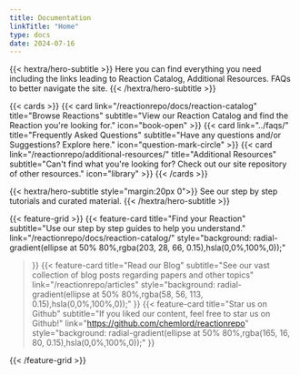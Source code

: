 ```yaml
---
title: Documentation
linkTitle: "Home"
type: docs
date: 2024-07-16
---
```


<style>
.hide-date span {
  display: none;
}
.hide-date {
  margin-top: -15px;
  margin-bottom: 0;
  padding-top: 0;
  padding-bottom: 0;
}

</style>

{{< hextra/hero-subtitle >}}
  Here you can find everything you need including the links leading to Reaction Catalog, Additional Resources. FAQs to better navigate the site. 
{{< /hextra/hero-subtitle >}}

{{< cards >}}
  {{< card link="/reactionrepo/docs/reaction-catalog" title="Browse Reactions" subtitle="View our Reaction Catalog and find the Reaction you're looking for." icon="book-open" >}}
  {{< card link="../faqs/" title="Frequently Asked Questions" subtitle="Have any questions and/or Suggestions? Explore here." icon="question-mark-circle" >}}
  {{< card link="/reactionrepo/additional-resources/" title="Additional Resources" subtitle="Can't find what you're looking for? Check out our site repository of other resources." icon="library" >}}
{{< /cards >}}

{{< hextra/hero-subtitle style="margin:20px 0">}}
  See our step by step tutorials and curated material.
{{< /hextra/hero-subtitle >}}

{{< feature-grid >}}
  {{< feature-card
    title="Find your Reaction"
    subtitle="Use our step by step guides to help you understand."
    link="/reactionrepo/docs/reaction-catalog/"
    style="background: radial-gradient(ellipse at 50% 80%,rgba(203, 28, 66, 0.15),hsla(0,0%,100%,0));"
  >}}
  {{< feature-card
    title="Read our Blog"
    subtitle="See our vast collection of blog posts regarding papers and other topics"
    link="/reactionrepo/articles"
    style="background: radial-gradient(ellipse at 50% 80%,rgba(58, 56, 113, 0.15),hsla(0,0%,100%,0));"
  >}}
  {{< feature-card
    title="Star us on Github"
    subtitle="If you liked our content, feel free to star us on Github!"
    link="https://github.com/chemlord/reactionrepo"
    style="background: radial-gradient(ellipse at 50% 80%,rgba(165, 16, 80, 0.15),hsla(0,0%,100%,0));"
  >}}

{{< /feature-grid >}}


